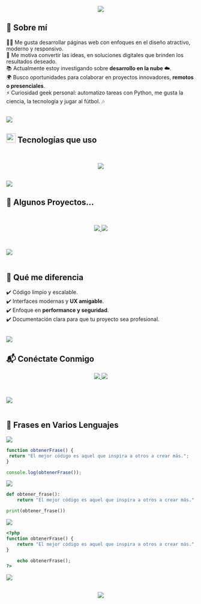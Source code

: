 <!-- Banner de portada -->
<p align="center">
  <a href="#"><img src="https://readme-typing-svg.herokuapp.com?font=Time+New+Roman&color=blue&size=30&center=true&vCenter=true&width=600&height=100&lines=Bievenidos!+Soy+Juan+Manuel..&hearts;+;Desarrollador-Web+Full-Stack;...(❁´◡`❁)"></a>
</p>

## <b> 🌟 Sobre mí </b>

  👨‍💻 Me gusta desarrollar páginas web con enfoques en el diseño atractivo, moderno y responsivo.<br>
  🎯 Me motiva convertir las ideas, en soluciones digitales que brinden los resultados deseado.<br>
  📚 Actualmente estoy investigando sobre **desarrollo en la nube ☁️**.<br>
  🌍 Busco oportunidades para colaborar en proyectos innovadores, **remotos o presenciales**.<br>
  ⚡ Curiosidad geek personal: automatizo tareas con Python, me gusta la ciencia, la tecnología y jugar al fútbol. 🎶<br><br>
  
<img src="https://user-images.githubusercontent.com/73097560/115834477-dbab4500-a447-11eb-908a-139a6edaec5c.gif"><br>


## <img src="https://media2.giphy.com/media/QssGEmpkyEOhBCb7e1/giphy.gif?cid=ecf05e47a0n3gi1bfqntqmob8g9aid1oyj2wr3ds3mg700bl&rid=giphy.gif" width ="25"><b> Tecnologías que uso</b>
 <br>
<p align="center">
  <img src="https://skillicons.dev/icons?i=html,css,js,php,laravel,mysql,java,python,bootstrap,git,github,vscode,visual" />
</p>
<br>
<img src="https://user-images.githubusercontent.com/73097560/115834477-dbab4500-a447-11eb-908a-139a6edaec5c.gif">


## <b> 🚀 Algunos Proyectos... </b> 
<br>
<p align="center">
<a href="https://github.com/TUUSUARIO/proyecto1">  
  <img src="https://github-readme-stats.vercel.app/api/pin/?username=TUUSUARIO&repo=proyecto1&theme=radical&hide_border=true" /> 
</a>

<a href="https://github.com/TUUSUARIO/proyecto2">
  <img src="https://github-readme-stats.vercel.app/api/pin/?username=TUUSUARIO&repo=proyecto2&theme=radical&hide_border=true" />
</a>
</p>
<br>

<img src="https://user-images.githubusercontent.com/73097560/115834477-dbab4500-a447-11eb-908a-139a6edaec5c.gif"><br><br>

## <b> 🎨 Qué me diferencia </b>

✔️ Código limpio y escalable.  
✔️ Interfaces modernas y **UX amigable**.  
✔️ Enfoque en **performance y seguridad**.  
✔️ Documentación clara para que tu proyecto sea profesional.  

<br>
<img src="https://user-images.githubusercontent.com/73097560/115834477-dbab4500-a447-11eb-908a-139a6edaec5c.gif">
<br>

## <b>📬 Conéctate Conmigo </b> 

<p align="center">
  <a href="mailto:jm.juanma.777@gmail.com">
    <img src="https://img.shields.io/badge/Juan%20Manuel-Email-red?style=for-the-badge&logo=gmail">
  </a>
  
  <a href="https://github.com/Juan-Manuel-JMP">
    <img src="https://img.shields.io/badge/Juan%20Manuel-Portfolio-success?style=for-the-badge&logo=github">
  </a>
</p>
</div>

<br>

<img src="https://user-images.githubusercontent.com/73097560/115834477-dbab4500-a447-11eb-908a-139a6edaec5c.gif"><br><br>

## <b>📑 Frases en Varios Lenguajes </b>
<img src="https://skillicons.dev/icons?i=js" /> 
   
 ```js
function obtenerFrase() {
  return "El mejor código es aquel que inspira a otros a crear más.";
}

console.log(obtenerFrase());
```

<img src="https://skillicons.dev/icons?i=python" /> 

```python
def obtener_frase():
    return "El mejor código es aquel que inspira a otros a crear más."

print(obtener_frase())
```
<img src="https://skillicons.dev/icons?i=php" /> 

```php
<?php
function obtenerFrase() {
    return "El mejor código es aquel que inspira a otros a crear más.";
}

	echo obtenerFrase();
?>
```

<img src="https://user-images.githubusercontent.com/73097560/115834477-dbab4500-a447-11eb-908a-139a6edaec5c.gif"><br><br>

<!-- Footer animado -->
<p align="center">
  <img src="https://capsule-render.vercel.app/api?type=waving&color=gradient&height=120&section=footer"/>
</p>



